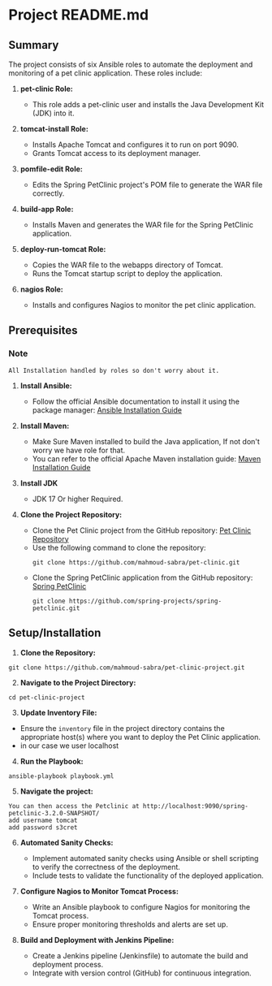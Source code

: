 # Project README.md
## Summary

The project consists of six Ansible roles to automate the deployment and monitoring of a pet clinic application. These roles include:

1. **pet-clinic Role:**
   - This role adds a pet-clinic user and installs the Java Development Kit (JDK) into it.

2. **tomcat-install Role:**
   - Installs Apache Tomcat and configures it to run on port 9090.
   - Grants Tomcat access to its deployment manager.

3. **pomfile-edit Role:**
   - Edits the Spring PetClinic project's POM file to generate the WAR file correctly.

4. **build-app Role:**
   - Installs Maven and generates the WAR file for the Spring PetClinic application.

5. **deploy-run-tomcat Role:**
   - Copies the WAR file to the webapps directory of Tomcat.
   - Runs the Tomcat startup script to deploy the application.

6. **nagios Role:**
   - Installs and configures Nagios to monitor the pet clinic application.
## Prerequisites
### Note
```
All Installation handled by roles so don't worry about it.
```
1. **Install Ansible:**
   - Follow the official Ansible documentation to install it using the package manager: [Ansible Installation Guide](https://docs.ansible.com/ansible/latest/installation_guide/intro_installation.html)

2. **Install Maven:**
   - Make Sure Maven  installed to build the Java application, If not don't worry we have role for that. 
   - You can refer to the official Apache Maven installation guide: [Maven Installation Guide](https://maven.apache.org/install.html)
3. **Install JDK**
   - JDK 17 Or higher Required.
4. **Clone the Project Repository:**
   - Clone the Pet Clinic project from the GitHub repository: [Pet Clinic Repository](https://github.com/mahmoud-sabra/pet-clinic)
   - Use the following command to clone the repository:
     ```
     git clone https://github.com/mahmoud-sabra/pet-clinic.git
     ```
   - Clone the Spring PetClinic application from the GitHub repository: [Spring PetClinic](https://github.com/spring-projects/spring-petclinic)
     ```
     git clone https://github.com/spring-projects/spring-petclinic.git
     ```

## Setup/Installation

1. **Clone the Repository:**

```
git clone https://github.com/mahmoud-sabra/pet-clinic-project.git
```
2. **Navigate to the Project Directory:**

```
cd pet-clinic-project
```
3. **Update Inventory File:**
- Ensure the `inventory` file in the project directory contains the appropriate host(s) where you want to deploy the Pet Clinic application.
- in our case we user localhost
4. **Run the Playbook:**

```
ansible-playbook playbook.yml
```
5. **Navigate the project:**
```
You can then access the Petclinic at http://localhost:9090/spring-petclinic-3.2.0-SNAPSHOT/
add username tomcat
add password s3cret
```
6. **Automated Sanity Checks:**
   - Implement automated sanity checks using Ansible or shell scripting to verify the correctness of the deployment.
   - Include tests to validate the functionality of the deployed application.

5. **Configure Nagios to Monitor Tomcat Process:**
   - Write an Ansible playbook to configure Nagios for monitoring the Tomcat process.
   - Ensure proper monitoring thresholds and alerts are set up.

7. **Build and Deployment with Jenkins Pipeline:**
   - Create a Jenkins pipeline (Jenkinsfile) to automate the build and deployment process.
   - Integrate with version control (GitHub) for continuous integration.
